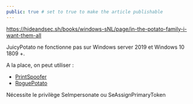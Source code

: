 ```yaml
---
public: true # set to true to make the article publishable
---
```


<https://hideandsec.sh/books/windows-sNL/page/in-the-potato-family-i-want-them-all>

JuicyPotato ne fonctionne pas sur Windows server 2019 et Windows 10 1809 +.

A la place, on peut utiliser :

- [PrintSpoofer](https://github.com/itm4n/PrintSpoofer) 
- [RoguePotato](https://github.com/antonioCoco/RoguePotato)

Nécessite le privilège SeImpersonate ou SeAssignPrimaryToken